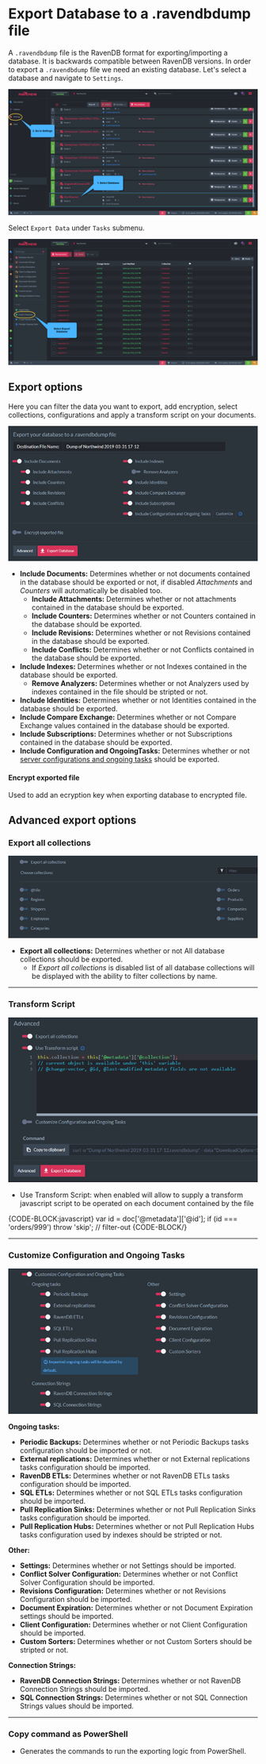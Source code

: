 ﻿# Export Database to a .ravendbdump file

A `.ravendbdump` file is the RavenDB format for exporting/importing a database. It is backwards compatible between RavenDB versions. 
In order to export a `.ravendbdump` file we need an existing database. Let's select a database and navigate to `Settings`.  

![Figure 1. Settings](images/export-database-select.png "Databases List")

Select `Export Data` under `Tasks` submenu.

![Figure 2. Export Database](images/export-database-export-database.png)

## Export options 

Here you can filter the data you want to export, add encryption, select collections, configurations and apply a transform script on your documents.

![Figure 3. Export Options](images/export-database-options.png "Export Options")

- **Include Documents:** Determines whether or not documents contained in the database should be exported or not, if disabled _Attachments_ and _Counters_ will automatically be disabled too. 
    - **Include Attachments:** Determines whether or not attachments contained in the database should be exported. 
    - **Include Counters:** Determines whether or not Counters contained in the database should be exported. 
    - **Include Revisions:** Determines whether or not Revisions contained in the database should be exported.
    - **Include Conflicts:** Determines whether or not Conflicts contained in the database should be exported.
- **Include Indexes:** Determines whether or not Indexes contained in the database should be exported. 
    - **Remove Analyzers:** Determines whether or not Analyzers used by indexes contained in the file should be stripted or not. 
- **Include Identities:** Determines whether or not Identities contained in the database should be exported.
- **Include Compare Exchange:** Determines whether or not Compare Exchange values contained in the database should be exported.
- **Include Subscriptions:** Determines whether or not Subscriptions contained in the database should be exported.
- **Include Configuration and OngoingTasks:** Determines whether or not [server configurations and ongoing tasks](#customize-configuration-and-ongoing-tasks) should be exported.

#### Encrypt exported file

Used to add an ecryption key when exporting database to encrypted file.

## Advanced export options

### Export all collections

![Figure 4. Advanced Export Options - Export all collections](images/export-database-advanced-collections.png "Advanced export options - Export all collections")

- **Export all collections:** Determines whether or not All database collections should be exported.
    - If _Export all collections_ is disabled list of all database collections will be displayed with the ability to filter collections by name.

---

### Transform Script

![Figure 5. Advanced Export Options - Transform Script](images/export-database-advanced-transfrom-script.png "Advanced export options - Transform Script")

- Use Transform Script: when enabled will allow to supply a transform javascript script to be operated on each document contained by the file

{CODE-BLOCK:javascript}
var id = doc['@metadata']['@id'];
if (id === 'orders/999')
    throw 'skip'; // filter-out
{CODE-BLOCK/}

---

### Customize Configuration and Ongoing Tasks

![Figure 6. Advanced Export Options - Customize Configuration and Ongoing Tasks](images/export-database-advanced-configuration.png "Advanced export options - Customize Configuration and Ongoing Tasks")

**Ongoing tasks:**

- **Periodic Backups:** Determines whether or not Periodic Backups tasks configuration should be imported or not. 
- **External replications:** Determines whether or not External replications tasks configuration should be imported. 
- **RavenDB ETLs:** Determines whether or not RavenDB ETLs tasks configuration should be imported.
- **SQL ETLs:** Determines whether or not SQL ETLs tasks configuration should be imported.
- **Pull Replication Sinks:** Determines whether or not Pull Replication Sinks tasks configuration should be imported. 
- **Pull Replication Hubs:** Determines whether or not Pull Replication Hubs tasks configuration used by indexes should be stripted or not. 

**Other:**

- **Settings:** Determines whether or not Settings should be imported.
- **Conflict Solver Configuration:** Determines whether or not Conflict Solver Configuration should be imported.
- **Revisions Configuration:** Determines whether or not Revisions Configuration should be imported.
- **Document Expiration:** Determines whether or not Document Expiration settings should be imported.
- **Client Configuration:** Determines whether or not Client Configuration should be imported. 
- **Custom Sorters:** Determines whether or not Custom Sorters should be stripted or not. 

**Connection Strings:**

- **RavenDB Connection Strings:** Determines whether or not RavenDB Connection Strings should be imported.
- **SQL Connection Strings:** Determines whether or not SQL Connection Strings values should be imported.

---

### Copy command as PowerShell

- Generates the commands to run the exporting logic from PowerShell.
